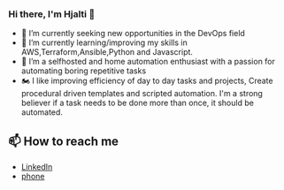 ### Hi there, I'm Hjalti 👋

- 🔭 I’m currently seeking new opportunities in the DevOps field
- 🌱 I’m currently learning/improving my skills in AWS,Terraform,Ansible,Python and Javascript.
- 👯 I’m a selfhosted and home automation enthusiast with a passion for automating boring repetitive tasks
- 🏍 I like improving efficiency of day to day tasks and projects, Create procedural driven templates and scripted automation.
     I'm a strong believer if a task needs to be done more than once, it should be automated.

## 📫 How to reach me 
- [LinkedIn](https://www.linkedin.com/in/hjalti1/)
- [phone](https://ja.is/e/3W7gW/)

